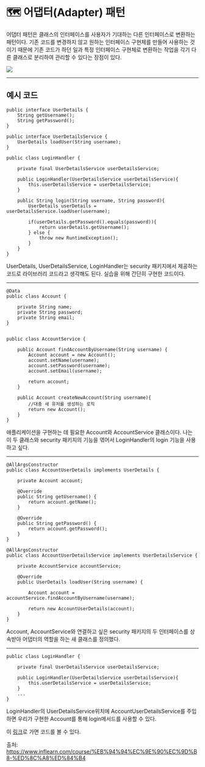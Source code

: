 # 🗺 어댑터(Adapter) 패턴
어댑터 패턴은 클래스의 인터페이스를 사용자가 기대하는 다른 인터페이스로 변환하는 패턴이다. 기존 코드를 변경하지 않고 원하는 인터페이스 구현체를 만들어 사용하는 것이기 때문에 기존 코드가 하던 일과 특정 인터페이스 구현체로 변환하는 작업을 각기 다른 클래스로  분리하여 관리할 수 있다는 장점이 있다.

<img src="https://t1.daumcdn.net/cfile/tistory/99B1863B5AFA710332">

---

## 예시 코드

```
public interface UserDetails {
    String getUsername();
    String getPassword();
}

public interface UserDetailsService {
    UserDetails loadUser(String username);
}

public class LoginHandler {

    private final UserDetailsService userDetailsService;

    public LoginHandler(UserDetailsService userDetailsService){
        this.userDetailsService = userDetailsService;
    }

    public String login(String username, String password){
        UserDetails userDetails = userDetailsService.loadUser(username);

        if(userDetails.getPassword().equals(password)){
            return userDetails.getUsername();
        } else {
            throw new RuntimeException();
        }
    }
}
```

UserDetails, UserDetailsService, LoginHandler는 security 패키지에서 제공하는 코드로 라이브러리 코드라고 생각해도 된다. 실습을 위해 간단히 구현한 코드이다.

---

```
@Data
public class Account {

    private String name;
    private String password;
    private String email;
}


public class AccountService {

    public Account findAccountByUsername(String username) {
        Account account = new Account();
        account.setName(username);
        account.setPassword(username);
        account.setEmail(username);

        return account;
    }

    public Account createNewAccount(String username){
        //대충 새 유저를 생성하는 로직
        return new Account();
    }
}

```

애플리케이션을 구현하는 데 필요한 Account와 AccountService 클래스이다. 나는 이 두 클래스와 security 패키지의 기능을 엮어서 LoginHandler의 login 기능을 사용하고 싶다.

---

```
@AllArgsConstructor
public class AccountUserDetails implements UserDetails {

    private Account account;

    @Override
    public String getUsername() {
        return account.getName();
    }

    @Override
    public String getPassword() {
        return account.getPassword();
    }
}

@AllArgsConstructor
public class AccountUserDetailsService implements UserDetailsService {

    private AccountService accountService;

    @Override
    public UserDetails loadUser(String username) {

        Account account = accountService.findAccountByUsername(username);

        return new AccountUserDetails(account);
    }
}
```

Account, AccountService와 연결하고 싶은 security 패키지의 두 인터페이스를 상속받아 어댑터의 역할을 하는 새 클래스를 정의했다.  

---

```
public class LoginHandler {
    
    private final UserDetailsService userDetailsService;

    public LoginHandler(UserDetailsService userDetailsService){
        this.userDetailsService = userDetailsService;
    }
    ...
}
```

LoginHandler의 UserDetailsService위치에 AccountUserDetailsService를 주입하면 우리가 구현한 Account를 통해 login메서드를 사용할 수 있다.

이 <a href="https://github.com/rlaisqls/GoF-DesignPatterns/tree/master/src/main/java/com/study/gof/designpattrens/_02_StructuralPatterns/adapter">링크</a>로 가면 코드를 볼 수 있다.

출처:<br>
https://www.inflearn.com/course/%EB%94%94%EC%9E%90%EC%9D%B8-%ED%8C%A8%ED%84%B4